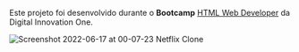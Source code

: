 Este projeto foi desenvolvido durante o **Bootcamp** [HTML Web Developer](https://web.dio.me/home) da Digital Innovation One.


![Screenshot 2022-06-17 at 00-07-23 Netflix Clone](https://user-images.githubusercontent.com/93809764/174216997-4bd43cf0-469f-4d44-a431-5435eb3a9263.png)
